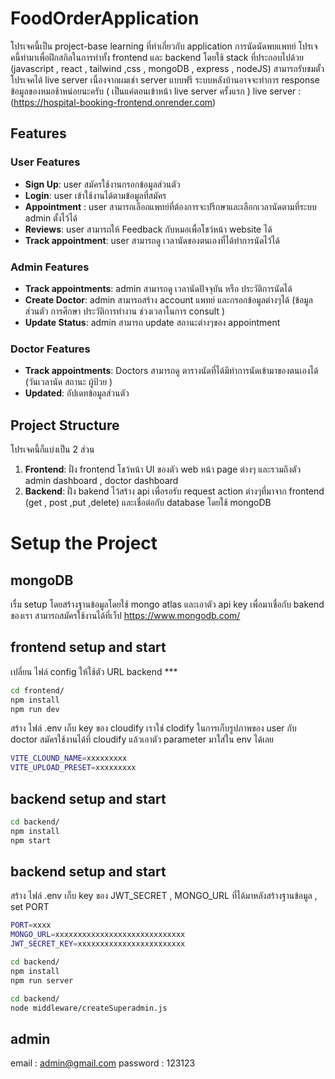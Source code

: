 # FoodOrderApplication

โปรเจคนี้เป็น project-base learning ที่ทำเกี่ยวกับ application การนัดนัดพบแพทย์ โปรเจคนี้ทำมาเพื่อฝึกสกิลในการทำทั้ง frontend และ backend โดยใช้ stack ที่ประกอบไปด้วย (javascript , react , tailwind ,css , mongoDB , express , nodeJS)
สามารถรับชมตั้วโปรเจคได้ live server เนื่องจากผมเช่า server แบบฟรี ระบบหลังบ้านอาจจะทำการ response ข้อมูลของหมอช้าหน่อยนะครับ ( เป็นแค่ตอนเข้าหน้า live server ครั้งแรก )
live server : (https://hospital-booking-frontend.onrender.com)


## Features

### User Features

- **Sign Up**: user สมัครใช้งานกรอกข้อมูลส่วนตัว
- **Login**: user เข้าใช้งานได้ตามข้อมูลที่สมัคร
- **Appointment** : user สามารถเลือกแพทย์ที่ต้องการจะปรีกษาและเลือกเวลานัดตามที่ระบบ admin ตั้งไว้ได้
- **Reviews**: user สามารถให้ Feedback กับหมอเพื่อโชว์หน้า website ได้
- **Track appointment**: user สามารถดู เวลานัดของตนเองที่ได้ทำการนัดไว้ได้

### Admin Features

- **Track appointments**: admin สามารถดู เวลานัดปัจจุบัน หรือ ประวัติการนัดได้
- **Create Doctor**: admin สามารถสร้าง account แพทย์ และกรอกข้อมูลต่างๆได้ (ข้อมูลส่วนตัว การศึกษา ประวัติการทำงาน ช่วงเวลาในการ consult )
- **Update Status**: admin สามารถ update สถานะต่างๆของ appointment


### Doctor Features

- **Track appointments**: Doctors สามารถดู ตารางนัดที่ได้มีทำการนัดเข้ามาของตนเองได้ (วันเวลานัด สถานะ ผู้ป้วย )
- **Updated**: อัปเดทข้อมูลส่วนตัว


## Project Structure

โปรเจคนี้ก็แบ่งเป็น 2 ส่วน

1. **Frontend**: ฝั่ง frontend โชว้หน้า UI ของตัว web หน้า page ต่างๆ และรวมถึงตัว admin dashboard , doctor dashboard 
3. **Backend**: ฝั่ง bakend ไว้สร้าง api เพื่อรอรับ request action ต่างๆที่มาจาก frontend (get , post ,put ,delete) และเชื่อต่อกับ database โดยใช้ mongoDB



# Setup the Project

## mongoDB
เรื่ม setup โดยสร้างฐานข้อมูลโดยใช้ mongo atlas และเอาตัว api key เพื่อมาเชื่อกับ bakend ของเรา
สามารถสมัครใช้งานได้ที่เว็ป https://www.mongodb.com/


## frontend setup and start
เปลี่ยน ไฟล์ config ให้ใช้ตัว URL backend *** 
```bash
cd frontend/
npm install
npm run dev
```
สร้าง ไฟล์ .env เก็บ key ของ cloudify เราใช่ clodify ในการเก็บรูปภาพของ user กับ doctor สมัครใช้งานได้ที่ cloudify แล้วเอาตัว parameter มาใส่ใน env ได้เลย
```bash
VITE_CLOUND_NAME=xxxxxxxxx
VITE_UPLOAD_PRESET=xxxxxxxxx
```


## backend setup and start

```bash
cd backend/
npm install
npm start
```

## backend setup and start
สร้าง ไฟล์ .env เก็บ key ของ JWT_SECRET , MONGO_URL ที่ได้มาหลังสร้างฐานข้อมูล , set PORT 
```bash
PORT=xxxx
MONGO_URL=xxxxxxxxxxxxxxxxxxxxxxxxxxxxx
JWT_SECRET_KEY=xxxxxxxxxxxxxxxxxxxxxxxx
```
```bash
cd backend/
npm install
npm run server
```

```bash
cd backend/
node middleware/createSuperadmin.js
```
## admin

email : admin@gmail.com
password : 123123





